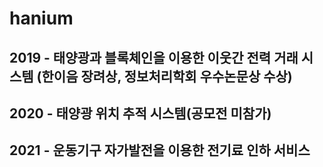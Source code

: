 # hanium

## 2019 - 태양광과 블록체인을 이용한 이웃간 전력 거래 시스템 (한이음 장려상, 정보처리학회 우수논문상 수상)
## 2020 - 태양광 위치 추적 시스템(공모전 미참가)
## 2021 - 운동기구 자가발전을 이용한 전기료 인하 서비스
